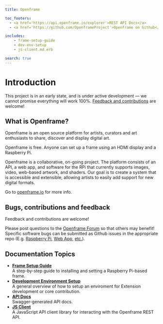 ```yaml
---
title: Openframe

toc_footers:
  - <a href='https://api.openframe.io/explorer'>REST API Docs</a>
  - <a href='https://github.com/OpenframeProject'>Openframe on Github</a>

includes:
    - frame-setup-guide
    - dev-env-setup
    - js-client.md.erb

search: true
---
```


# Introduction

<aside class="info">This project is in an early state, and is under active development — we cannot promise everything will work 100%. <a href="#bugs-contributions-and-feedback">Feedback and contributions</a> are welcome!</aside>

## What is Openframe?

Openframe is an open source platform for artists, curators and art enthusiasts to share, discover and display digital art.

Openframe is free. Anyone can set up a frame using an HDMI display and a Raspberry Pi.

Openframe is a collaborative, on-going project. The platform consists of an API, a web app, and software for the RPi that currently supports images, video, web-based artwork, and shaders. Our goal is to create a system that is accessible and extensible, allowing artists to easily add support for new digital formats.

Go to [openframe.io](http://www.openframe.io) for more info.

## Bugs, contributions and feedback

Feedback and contributions are welcome!

Please post questions to the <a href='https://openframe.discourse.group/'>Openframe Forum</a> so that others may benefit! Specific software bugs can be submitted as Github issues in the appropriate repo (E.g. <a href="https://github.com/OpenframeProject/Openframe/issues">Raspberry Pi</a>, <a href="https://github.com/OpenframeProject/Openframe-WebApp/issues">Web App</a>, <a href="https://github.com/OpenframeProject/">etc.</a>).

## Documentation Topics

- **[Frame Setup Guide](#frame-setup-guide)**  
  A step-by-step guide to installing and setting a Raspberry Pi-based frame.
- **[Development Environment Setup](#development-environment)**  
  A general overview of how to setup an enviroment for Extension development or core contribution.
- **[API Docs](https://api.openframe.io/explorer)**  
  Swagger-generated API docs.
- **[JS Client](#javascript-client)**  
  A JavaScript API client library for interacting with the Openframe REST API.